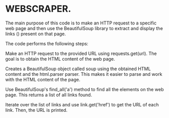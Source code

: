 # WEBSCRAPER. 

The main purpose of this code is to make an HTTP request to a specific web page and then use the BeautifulSoup library to extract and display the links (<a>) present on that page.

The code performs the following steps:

Make an HTTP request to the provided URL using requests.get(url). The goal is to obtain the HTML content of the web page.

Creates a BeautifulSoup object called soup using the obtained HTML content and the html.parser parser. This makes it easier to parse and work with the HTML content of the page.

Use BeautifulSoup's find_all('a') method to find all <a> the elements on the web page. This returns a list of all links found.

Iterate over the list of links and use link.get('href') to get the URL of each link. Then, the URL is printed. 
